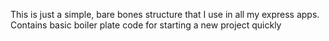 This is just a simple, bare bones structure that I use in all my express apps. Contains basic boiler plate code for starting a new project quickly
